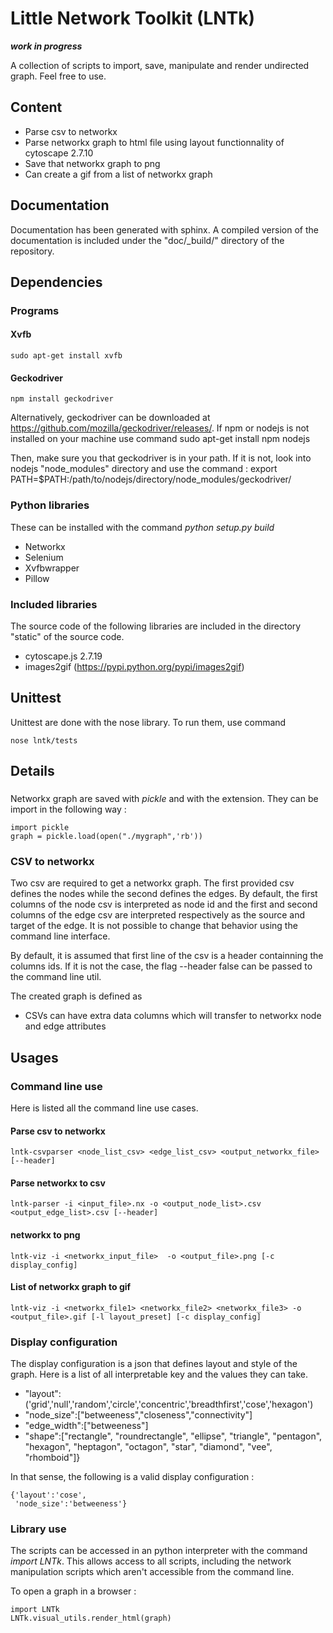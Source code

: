 # Little Network Toolkit (LNTk)
***work in progress***

A collection of scripts to import, save, manipulate and render undirected graph. Feel free to use.

## Content

- Parse csv to networkx
- Parse networkx graph to html file using layout functionnality of cytoscape 2.7.10
- Save that networkx graph to png
- Can create a gif from a list of networkx graph

## Documentation

Documentation has been generated with sphinx. A compiled version of the documentation is included under the "doc/_build/" directory of the repository.

## Dependencies

### Programs

#### Xvfb

    sudo apt-get install xvfb

#### Geckodriver

    npm install geckodriver

Alternatively, geckodriver can be downloaded at https://github.com/mozilla/geckodriver/releases/. If npm or nodejs is not installed on your machine use command
    sudo apt-get install npm nodejs

Then, make sure you that geckodriver is in your path. If it is not, look into nodejs "node_modules" directory and use the command :
    export PATH=$PATH:/path/to/nodejs/directory/node_modules/geckodriver/


### Python libraries

These can be installed with the command *python setup.py build*

- Networkx
- Selenium
- Xvfbwrapper
- Pillow

### Included libraries

The source code of the following libraries are included in the directory "static" of the source code.

- cytoscape.js 2.7.19
- images2gif (https://pypi.python.org/pypi/images2gif)

## Unittest

Unittest are done with the nose library. To run them, use command

    nose lntk/tests

## Details

###

Networkx graph are saved with *pickle* and with the extension. They can be import in the following way :

    import pickle
    graph = pickle.load(open("./mygraph",'rb'))

### CSV to networkx

Two csv are required to get a networkx graph. The first provided csv defines the nodes while the second defines the edges. By default, the first columns of the node csv is interpreted as node id and the first and second columns of the edge csv are interpreted respectively as the source and target of the edge. It is not possible to change that behavior using the command line interface.



By default, it is assumed that first line of the csv is a header containning the columns ids. If it is not the case, the flag --header false can be passed to the command line util.

The created graph is defined as




- CSVs can have extra data columns which will transfer to networkx node and edge attributes

## Usages

### Command line use

Here is listed all the command line use cases.

#### Parse csv to networkx

    lntk-csvparser <node_list_csv> <edge_list_csv> <output_networkx_file> [--header]

#### Parse networkx to csv

    lntk-parser -i <input_file>.nx -o <output_node_list>.csv <output_edge_list>.csv [--header]

#### networkx to png

    lntk-viz -i <networkx_input_file>  -o <output_file>.png [-c display_config]

#### List of networkx graph to gif

    lntk-viz -i <networkx_file1> <networkx_file2> <networkx_file3> -o <output_file>.gif [-l layout_preset] [-c display_config]

### Display configuration

The display configuration is a json that defines layout and style of the graph. Here is a list of all interpretable key and the values they can take.

- "layout":('grid','null','random','circle','concentric','breadthfirst','cose','hexagon')
- "node_size":["betweeness","closeness","connectivity"]
- "edge_width":["betweeness"]
- "shape":["rectangle", "roundrectangle", "ellipse", "triangle", "pentagon", "hexagon", "heptagon", "octagon", "star", "diamond", "vee", "rhomboid"]}

In that sense, the following is a valid display configuration :

    {'layout':'cose',
     'node_size':'betweeness'}

### Library use

The scripts can be accessed in an python interpreter with the command *import LNTk*. This allows access to all scripts, including the network manipulation scripts which aren't accessible from the command line.

To open a graph in a browser :

    import LNTk
    LNTk.visual_utils.render_html(graph)
